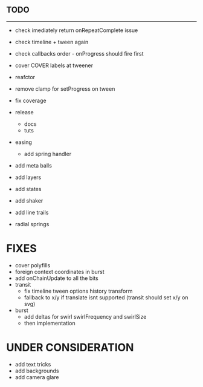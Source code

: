 ## TODO
---

- check imediately return onRepeatComplete issue
- check timeline + tween again
- check callbacks order - onProgress should fire first

- cover COVER labels at tweener
- reafctor
- remove clamp for setProgress on tween

- fix coverage
- release
  - docs
  - tuts

- easing
  - add spring handler
- add meta balls
- add layers
- add states
- add shaker
- add line trails
- radial springs

# FIXES
- cover polyfills
- foreign context coordinates in burst
- add onChainUpdate to all the bits
- transit
  - fix timeline tween options history transform
  - fallback to x/y if translate isnt supported (transit should set x/y on svg)
- burst
  - add deltas for swirl swirlFrequency and swirlSize
  - then implementation

# UNDER CONSIDERATION
- add text tricks
- add backgrounds
- add camera glare


